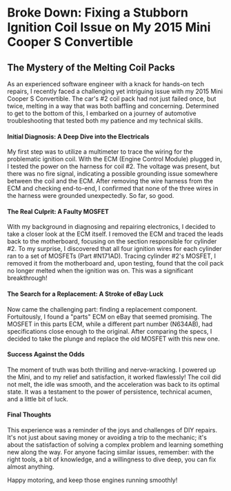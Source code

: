 # Broke Down: Fixing a Stubborn Ignition Coil Issue on My 2015 Mini Cooper S Convertible

## The Mystery of the Melting Coil Packs

As an experienced software engineer with a knack for hands-on tech repairs, I recently faced a challenging yet intriguing issue with my 2015 Mini Cooper S Convertible. The car's #2 coil pack had not just failed once, but twice, melting in a way that was both baffling and concerning. Determined to get to the bottom of this, I embarked on a journey of automotive troubleshooting that tested both my patience and my technical skills.

#### **Initial Diagnosis: A Deep Dive into the Electricals**

My first step was to utilize a multimeter to trace the wiring for the problematic ignition coil. With the ECM (Engine Control Module) plugged in, I tested the power on the harness for coil #2. The voltage was present, but there was no fire signal, indicating a possible grounding issue somewhere between the coil and the ECM. After removing the wire harness from the ECM and checking end-to-end, I confirmed that none of the three wires in the harness were grounded unexpectedly. So far, so good.

#### **The Real Culprit: A Faulty MOSFET**

With my background in diagnosing and repairing electronics, I decided to take a closer look at the ECM itself. I removed the ECM and traced the leads back to the motherboard, focusing on the section responsible for cylinder #2. To my surprise, I discovered that all four ignition wires for each cylinder ran to a set of MOSFETs (Part #N171AD). Tracing cylinder #2's MOSFET, I removed it from the motherboard and, upon testing, found that the coil pack no longer melted when the ignition was on. This was a significant breakthrough!

#### **The Search for a Replacement: A Stroke of eBay Luck**

Now came the challenging part: finding a replacement component. Fortuitously, I found a "parts" ECM on eBay that seemed promising. The MOSFET in this parts ECM, while a different part number (N634AB), had specifications close enough to the original. After comparing the specs, I decided to take the plunge and replace the old MOSFET with this new one. 

#### **Success Against the Odds**

The moment of truth was both thrilling and nerve-wracking. I powered up the Mini, and to my relief and satisfaction, it worked flawlessly! The coil did not melt, the idle was smooth, and the acceleration was back to its optimal state. It was a testament to the power of persistence, technical acumen, and a little bit of luck.

#### **Final Thoughts**

This experience was a reminder of the joys and challenges of DIY repairs. It's not just about saving money or avoiding a trip to the mechanic; it's about the satisfaction of solving a complex problem and learning something new along the way. For anyone facing similar issues, remember: with the right tools, a bit of knowledge, and a willingness to dive deep, you can fix almost anything. 

Happy motoring, and keep those engines running smoothly!

